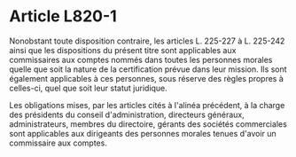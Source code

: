 # Article L820-1

Nonobstant toute disposition contraire, les articles L. 225-227 à L. 225-242 ainsi que les dispositions du présent titre sont applicables aux commissaires aux comptes nommés dans toutes les personnes morales quelle que soit la nature de la certification prévue dans leur mission. Ils sont également applicables à ces personnes, sous réserve des règles propres à celles-ci, quel que soit leur statut juridique.

Les obligations mises, par les articles cités à l'alinéa précédent, à la charge des présidents du conseil d'administration, directeurs généraux, administrateurs, membres du directoire, gérants des sociétés commerciales sont applicables aux dirigeants des personnes morales tenues d'avoir un commissaire aux comptes.
